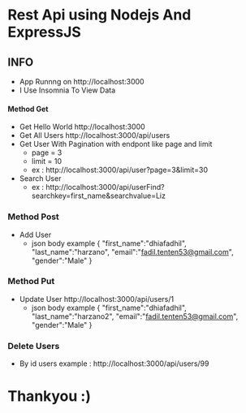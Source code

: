 # Rest Api  using Nodejs And ExpressJS

## INFO
   - App Runnng on http://localhost:3000
   - I Use Insomnia To View Data
    
  

#### Method Get
  - Get Hello World http://localhost:3000
  - Get All Users http://localhost:3000/api/users
  - Get User With Pagination with endpont like page and limit
    - page = 3
    - limit = 10
    - ex : http://localhost:3000/api/user?page=3&limit=30
  - Search User 
    - ex : http://localhost:3000/api/userFind?searchkey=first_name&searchvalue=Liz
### Method Post
  - Add User 
    - json body example
{
"first_name":"dhiafadhil",
"last_name":"harzano",
"email":"fadil.tenten53@gmail.com",
"gender":"Male"
}

### Method Put
  - Update User
  http://localhost:3000/api/users/1
      - json body example
{
"first_name":"dhiafadhil",
"last_name":"harzano2",
"email":"fadil.tenten53@gmail.com",
"gender":"Male"
}

### Delete Users
  - By id users
    example : http://localhost:3000/api/users/99
    
# Thankyou :)
